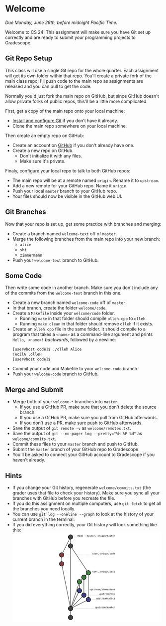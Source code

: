 # Welcome

_Due Monday, June 29th, before midnight Pacific Time._

Welcome to CS 24!  This assignment will make sure you have  Git set up correctly
and are ready to submit your programming projects to Gradescope.


## Git Repo Setup

This class  will use a  single Git repo  for the whole quarter.  Each assignment
will get its own folder within  that repo.  You'll create  a private fork of the
main class repo; I'll push code to the main repo as assignments are released and
you can pull to get the code.

Normally you'd just fork the main repo on GitHub, but since GitHub doesn't allow
private forks of public repos, this'll be a little more complicated.

First, get a copy of the main repo onto your local machine:

- [Install and configure Git][git-setup] if you don't have it already.
- Clone the main repo somewhere on your local machine.

Then create an empty repo on GitHub:

- Create an account on [GitHub][github] if you don't already have one.
- Create a new repo on GitHub.
  - Don't initialize it with any files.
  - Make sure it's private.

Finaly, configure your local repo to talk to both GitHub repos:

- The main repo will be at a remote named `origin`.  Rename it to `upstream`.
- Add a new remote for your GitHub repo.  Name it `origin`.
- Push your local `master` branch to your GitHub repo.
- Your files should now be visible in the GitHub web UI.


## Git Branches

Now that your repo is set up, get some practice with branches and merging:

- Create a branch named `welcome-text` off of `master`.
- Merge the following branches from the main repo into your new branch:
  - `alice`
  - `shi`
  - `zimmermann`
- Push your `welcome-text` branch to GitHub.


## Some Code

Then write some code  in another branch.  Make sure you don't include any of the
commits from the `welcome-text` branch in this one.

- Create a new branch named `welcome-code` off of `master`.
- In that branch, create the folder `welcome/code`.
- Create a `Makefile` inside your `welcome/code` folder.
  - Running `make` in that folder should compile `olleh.cpp` to `olleh`.
  - Running `make clean` in that folder should remove `olleh` if it exists.
- Create an `olleh.cpp` file in the same folder.  It should compile to a program
  that takes a `<name>` as a command-line argument  and prints  `Hello, <name>!`
  _backwards_,  followed by a newline:
  ```
  [user@host code]$ ./olleh Alice
  !ecilA ,olleH
  [user@host code]$ 
  ```
- Commit your code and Makefile to your `welcome-code` branch.
- Push your `welcome-code` branch to GitHub.


## Merge and Submit

- Merge both of your `welcome-*` branches into `master`.
  - If you use a GitHub PR, make sure that you don't delete the source branch.
  - If you use a GitHub PR, make sure you pull from GitHub afterwards.
  - If you don't use a PR, make sure push to GitHub afterwards.
- Save the output of `git remote -v` as `welcome/remotes.txt`.
- Save the output of `git --no-pager log --pretty="%H %P %d"` as `welcome/commits.txt`.
- Commit these files to your `master` branch and push to GitHub.
- Submit the `master` branch of your GitHub repo to Gradescope.
- You'll be asked to connect your GitHub account to Gradescope if you haven't already.


## Hints

- If you change your Git history,  regenerate `welcome/commits.txt`  (the grader
  uses that file  to check your history).  Make sure you sync  all your branches
  with GitHub before you recreate the file.
- If you do this assignment  on multiple computers,  use  `git fetch` to get all
  the branches you need locally.
- You can use `git log --oneline --graph` to look at the history of your current
  branch in the terminal.
- If you did everything correctly, your Git history will look something like this:
  ![Example Git history.](gittree.svg)

[github]: https://github.com
[git-setup]: https://help.github.com/en/github/getting-started-with-github/set-up-git
